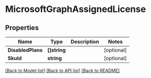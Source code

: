# MicrosoftGraphAssignedLicense

## Properties

Name | Type | Description | Notes
------------ | ------------- | ------------- | -------------
**DisabledPlans** | **[]string** |  | [optional] 
**SkuId** | **string** |  | [optional] 

[[Back to Model list]](../README.md#documentation-for-models) [[Back to API list]](../README.md#documentation-for-api-endpoints) [[Back to README]](../README.md)



